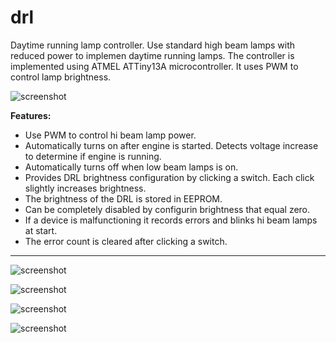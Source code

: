 drl
===

Daytime running lamp controller. Use standard high beam lamps with reduced power to implemen daytime running lamps.
The controller is implemented using ATMEL ATTiny13A microcontroller.
It uses PWM to control lamp brightness. 


![screenshot](https://raw.github.com/sheinz/drl/master/doc/drl_4.jpg)

**Features:**
- Use PWM to control hi beam lamp power.
- Automatically turns on after engine is started. Detects voltage increase to determine if engine is running.
- Automatically turns off when low beam lamps is on.
- Provides DRL brightness configuration by clicking a switch. Each click slightly increases brightness.
- The brightness of the DRL is stored in EEPROM. 
- Can be completely disabled by configurin brightness that equal zero.
- If a device is malfunctioning it records errors and blinks hi beam lamps at start. 
- The error count is cleared after clicking a switch.


--------------
![screenshot](https://raw.github.com/sheinz/drl/master/doc/drl_1.jpg)

![screenshot](https://raw.github.com/sheinz/drl/master/doc/drl_3.jpg)

![screenshot](https://raw.github.com/sheinz/drl/master/doc/schematic.png)

![screenshot](https://raw.github.com/sheinz/drl/master/doc/pcb.png)
